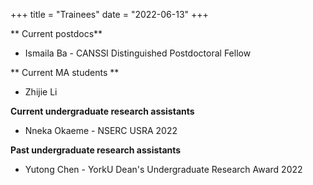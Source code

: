 +++
title = "Trainees"
date = "2022-06-13"
+++

** Current postdocs**

* Ismaila Ba - CANSSI Distinguished Postdoctoral Fellow

** Current MA students **

* Zhijie Li

**Current undergraduate research assistants**

* Nneka Okaeme - NSERC USRA 2022

**Past undergraduate research assistants**

* Yutong Chen - YorkU Dean's Undergraduate Research Award 2022
